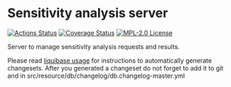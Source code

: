 # Sensitivity analysis server

[![Actions Status](https://github.com/gridsuite/sensitivity-analysis-server/workflows/CI/badge.svg)](https://github.com/gridsuite/sensitivity-analysis-server/actions)
[![Coverage Status](https://sonarcloud.io/api/project_badges/measure?project=org.gridsuite%3Asensitivity-analysis-server&metric=coverage)](https://sonarcloud.io/component_measures?id=org.gridsuite%3Asensitivity-analysis-server&metric=coverage)
[![MPL-2.0 License](https://img.shields.io/badge/license-MPL_2.0-blue.svg)](https://www.mozilla.org/en-US/MPL/2.0/)

Server to manage sensitivity analysis requests and results.

Please read [liquibase usage](https://github.com/powsybl/powsybl-parent/#liquibase-usage) for instructions to automatically generate changesets.
After you generated a changeset do not forget to add it to git and in src/resource/db/changelog/db.changelog-master.yml
